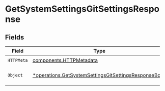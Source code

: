 # GetSystemSettingsGitSettingsResponse


## Fields

| Field                                                                                                                       | Type                                                                                                                        | Required                                                                                                                    | Description                                                                                                                 |
| --------------------------------------------------------------------------------------------------------------------------- | --------------------------------------------------------------------------------------------------------------------------- | --------------------------------------------------------------------------------------------------------------------------- | --------------------------------------------------------------------------------------------------------------------------- |
| `HTTPMeta`                                                                                                                  | [components.HTTPMetadata](../../models/components/httpmetadata.md)                                                          | :heavy_check_mark:                                                                                                          | N/A                                                                                                                         |
| `Object`                                                                                                                    | [*operations.GetSystemSettingsGitSettingsResponseBody](../../models/operations/getsystemsettingsgitsettingsresponsebody.md) | :heavy_minus_sign:                                                                                                          | a list of GitSettings objects                                                                                               |